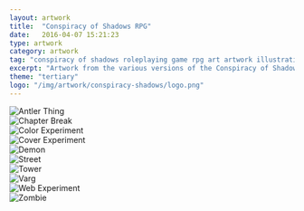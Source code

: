 ```yaml
---
layout: artwork
title:  "Conspiracy of Shadows RPG"
date:   2016-04-07 15:21:23
type: artwork
category: artwork
tag: "conspiracy of shadows roleplaying game rpg art artwork illustration"
excerpt: "Artwork from the various versions of the Conspiracy of Shadows roleplaying game."
theme: "tertiary"
logo: "/img/artwork/conspiracy-shadows/logo.png"
---
```

<div class="image-container">
	<div class="wrapper">
		<section class="artwork">
			<img src="/img/artwork/conspiracy-shadows/antler.jpg" alt="Antler Thing"/>		
		</section>
		<section class="artwork">
			<img src="/img/artwork/conspiracy-shadows/chapter-break.jpg" alt="Chapter Break"/>		
		</section>
		<section class="artwork">
			<img src="/img/artwork/conspiracy-shadows/color-experiment.jpg" alt="Color Experiment"/>		
		</section>
		<section class="artwork">
			<img src="/img/artwork/conspiracy-shadows/cover-experiment.jpg" alt="Cover Experiment"/>		
		</section>
		<section class="artwork">
			<img src="/img/artwork/conspiracy-shadows/demon.jpg" alt="Demon"/>		
		</section>
		<section class="artwork">
			<img src="/img/artwork/conspiracy-shadows/street.jpg" alt="Street"/>		
		</section>
		<section class="artwork">
			<img src="/img/artwork/conspiracy-shadows/tower.jpg" alt="Tower"/>		
		</section>
		<section class="artwork">
			<img src="/img/artwork/conspiracy-shadows/varg.jpg" alt="Varg"/>		
		</section>
		<section class="artwork">
			<img src="/img/artwork/conspiracy-shadows/web-experiment.jpg" alt="Web Experiment"/>		
		</section>
		<section class="artwork">
			<img src="/img/artwork/conspiracy-shadows/zombie.jpg" alt="Zombie"/>		
		</section>
	</div>
</div>